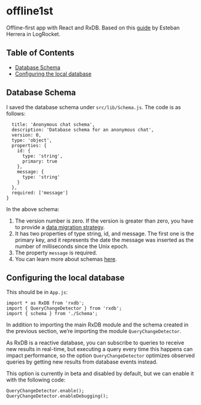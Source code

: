 # offline1st
Offline-first app with React and RxDB. Based on this [guide](https://blog.logrocket.com/building-an-offline-first-app-with-react-and-rxdb-e97a1fa64356) by Esteban Herrera in LogRocket.

## Table of Contents

- [Database Schema](#database-schema)
- [Configuring the local database](#database-configure)

## Database Schema
I saved the database schema under `src/lib/Schema.js`. The code is as follows:

```export const schema = {
  title: 'Anonymous chat schema',
  description: 'Database schema for an anonymous chat',
  version: 0,
  type: 'object',
  properties: {
    id: {
      type: 'string',
      primary: true
    },
    message: {
      type: 'string'
    }
  },
  required: ['message']
}
```

In the above schema:

1. The version number is zero. If the version is greater than zero, you have to provide a [data migration strategy](https://pubkey.github.io/rxdb/data-migration.html).
2. It has two properties of type string, id, and message. The first one is the primary key, and it represents the date the message was inserted as the number of milliseconds since the Unix epoch.
3. The property `message` is required.
4. You can learn more about schemas [here](https://pubkey.github.io/rxdb/RxSchema.html).

## Configuring the local database

This should be in `App.js`:

```
import * as RxDB from 'rxdb';
import { QueryChangeDetector } from 'rxdb';
import { schema } from './Schema';
```

In addition to importing the main RxDB module and the schema created in the previous section, we’re importing the module `QueryChangeDetector`.

As RxDB is a reactive database, you can subscribe to queries to receive new results in real-time, but executing a query every time this happens can impact performance, so the option `QueryChangeDetector` optimizes observed queries by getting new results from database events instead.

This option is currently in beta and disabled by default, but we can enable it with the following code:

```
QueryChangeDetector.enable();
QueryChangeDetector.enableDebugging();
```